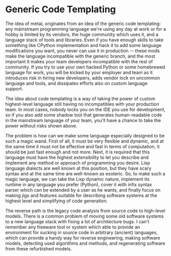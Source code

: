 # Generic Code Templating

The idea of metaL originates from an idea of the generic code templating: any
mainstream programming language we're using any day at work or for a hobby is
limited by its vendors, the huge community which uses it, and a language stack
of tools and libraries. Even if you have enough skills to take something like
CPython implementation and hack it to add some language modifications you want,
you never can use it in production -- these mods make the language incompatible
with the generic branch, and the most important it makes your team developers
incompatible with the rest of community. If you try to use your own hacked
Python or some homebrewed language for work, you will be kicked by your employer
and team as it introduces risk in hiring new developers, adds vendor lock on
uncommon language and tools, and dissipates efforts also on custom language
support.

The idea about code templating is a way of taking the power of custom
highest-level language still having no incompatibles with your production team.
In most cases, nobody locks you on the IDE you use for development, so if you
also add some shadow tool that generates human-readable code in the mainstream
language of your team, you'll have a chance to take the power without risks
shown above.

The problem is how can we make some language especially designed to be such a
magic wand. First of all, it must be very flexible and dynamic, and at the same
time it must not be effective and fast in terms of computation, it should be
just fast enough and not more. Next, it is required that this language must have
the highest extensibility to let you describe and implement any method or
approach of programming you desire. Lisp language dialects are well known at
this position, but they have scary syntax and at the same time are well-known as
esoteric. So, to make such a magic language, we can take the Lisp dynamic
nature, implement its runtime in any language you prefer (Python), cover it with
infix syntax parser which can be extended by a user as he wants, and finally
focus on making jigs and features suitable for describing software systems at
the highest level and simplifying of code generation.

The reverse path is the legacy code analysis from source code to high-level
models. There is a common problem of moving some old software systems to a new
language stack with fixing a lot of architecture bugs. I can't remember any
freeware tool or system which able to provide an environment for sucking in
source code in arbitrary (ancient) languages, which can provide a handy way for
reverse engineering, making software models, detecting used algorithms and
methods, and regenerating software from these refurbished models.
